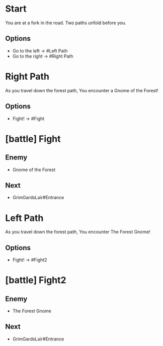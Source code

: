 # Start

You are at a fork in the road. Two paths unfold before you.

## Options
 - Go to the left -> #Left Path
 - Go to the right -> #Right Path

# Right Path

As you travel down the forest path,
You encounter a Gnome of the Forest!

## Options
 - Fight! -> #Fight

# [battle] Fight

## Enemy
 - Gnome of the Forest

## Next
 - GrimGardsLair#Entrance

 # Left Path

As you travel down the forest path,
You encounter The Forest Gnome!

## Options
 - Fight! -> #Fight2

# [battle] Fight2

## Enemy
 - The Forest Gnome

## Next
 - GrimGardsLair#Entrance